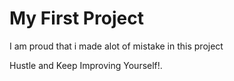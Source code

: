 # My First Project

I am proud that i made alot of mistake in this project 

Hustle and Keep Improving Yourself!.


